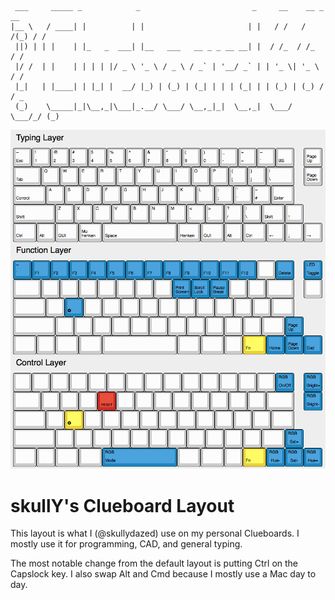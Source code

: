 ```
 ___     _____ _            _                         _     __    __ _   __
|__ \   / ____| |          | |                       | |   / /   / /(_) / /
 ||) | | |    | |_   _  ___| |__   ___   __ _ _ __ __| |  / /_  / /_   / /
 |/ /  | |    | | | | |/ _ \ '_ \ / _ \ / _` | '__/ _` | | '_ \| '_ \ / /
 |_|   | |____| | |_| |  __/ |_) | (_) | (_| | | | (_| | | (_) | (_) / / _
 (_)    \_____|_|\__,_|\___|_.__/ \___/ \__,_|_|  \__,_|  \___/ \___/_/ (_)
```

![Clueboard Layout Image](layout.png)

# skullY's Clueboard Layout

This layout is what I (@skullydazed) use on my personal Clueboards. I mostly use it for programming, CAD, and general typing.

The most notable change from the default layout is putting Ctrl on the Capslock key. I also swap Alt and Cmd because I mostly use a Mac day to day.
